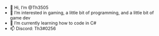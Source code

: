 - 👋 Hi, I’m @Th3505
- 👀 I’m interested in gaming, a little bit of programming, and a little bit of game dev
- 🌱 I’m currently learning how to code in C#
- 📫 Discord: Th3#0256

<!---
Th3505/Th3505 is a ✨ special ✨ repository because its `README.md` (this file) appears on your GitHub profile.
You can click the Preview link to take a look at your changes.
--->
